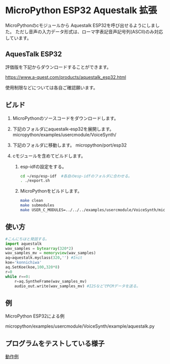 # MicroPython ESP32 Aquestalk 拡張
 MicroPythonのcモジュールから Aquestalk ESP32を呼び出せるようにしました。
 ただし音声の入力データ形式は、ローマ字表記音声記号列(ASCII)のみ対応しています。

## AquesTalk ESP32
評価版を下記からダウンロードすることができます。 

https://www.a-quest.com/products/aquestalk_esp32.html

使用制限などについては各自ご確認願います。

## ビルド

1. MicroPythonのソースコードをダウンロードします。

1. 下記のフォルダにaquestalk-esp32を展開します。
micropython/examples/usercmodule/VoiceSynth/

1. 下記のフォルダに移動します。
micropython/port/esp32

1. cモジュールを含めてビルドします。

   1.  esp-idfの設定をする。
       ```bash
       cd ~/esp/esp-idf  #各自のesp-idfのフォルダに合わせる。
       . ./export.sh
       ```
   1. MicroPythonをビルドします。
       ```bash
       make clean
       make submodules
       make USER_C_MODULES=../../../examples/usercmodule/VoiceSynth/micropython.cmake

## 使い方

```python
#こんにちはと発話する。
import aquestalk
wav_samples = bytearray(320*2)
wav_samples_mv = memoryview(wav_samples)
aq=aquestalk.myclass(320,'') #Init
koe='konnichiwa'
aq.SetKoe(koe,100,320*8)
r=0
while r==0:
    r=aq.SyntheFrame(wav_samples_mv)
    audio_out.write(wav_samples_mv) #I2SなどでPCMデータを送る。
```

## 例

MicroPython ESP32による例

micropython/examples/usercmodule/VoiceSynth/example/aquestalk.py


## プログラムをテストしている様子

[動作例](https://twitter.com/I_HaL/status/1636701151935758336 "動作例")



